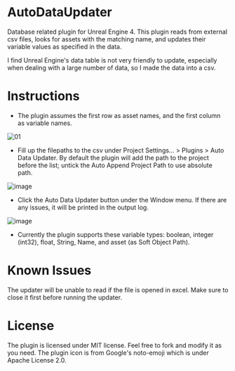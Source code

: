 # AutoDataUpdater
Database related plugin for Unreal Engine 4. This plugin reads from external csv files, looks for assets with the matching name, and updates their variable values as specified in the data.

I find Unreal Engine's data table is not very friendly to update, especially when dealing with a large number of data, so I made the data into a csv.

# Instructions

- The plugin assumes the first row as asset names, and the first column as variable names.

![01](https://user-images.githubusercontent.com/9084754/175922496-6d9cb7c8-c95a-4d6c-83a0-8149b38d6aed.png)

- Fill up the filepaths to the csv under Project Settings... > Plugins > Auto Data Updater. By default the plugin will add the path to the project before the list; untick the Auto Append Project Path to use absolute path.

![image](https://user-images.githubusercontent.com/9084754/175924964-2f4f2d86-ccbf-44b8-ad7f-76459fdd4de9.png)

- Click the Auto Data Updater button under the Window menu. If there are any issues, it will be printed in the output log.

![image](https://user-images.githubusercontent.com/9084754/175923891-a15f219b-79fb-4123-a361-e72ca5cbb564.png)

- Currently the plugin supports these variable types: boolean, integer (int32), float, String, Name, and asset (as Soft Object Path).

# Known Issues

The updater will be unable to read if the file is opened in excel. Make sure to close it first before running the updater.

# License

The plugin is licensed under MIT license. Feel free to fork and modify it as you need. The plugin icon is from Google's noto-emoji which is under Apache License 2.0.
